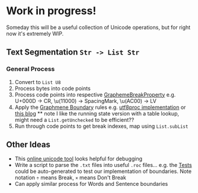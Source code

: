 # Work in progress!

Someday this will be a useful collection of Unicode operations, but for right now it's extremely WIP.

## Text Segmentation `Str -> List Str`

### General Process
1. Convert to `List U8`
2. Process bytes into code points 
3. Process code points into respective [GraphemeBreakProperty](https://www.unicode.org/Public/UCD/latest/ucd/auxiliary/GraphemeBreakProperty.txt) e.g. U+000D -> CR, \u(11000) -> SpacingMark, \u(AC00) -> LV
4. Apply the [Graphmene Boundary](https://www.unicode.org/reports/tr29/#Grapheme_Cluster_Boundary_Rules) rules e.g. [utf8proc implementation](https://github.com/JuliaStrings/utf8proc/blob/1cb28a66ca79a0845e99433fd1056257456cef8b/utf8proc.c#L261) or [this blog](https://halt.software/optimizing-unicodes-grapheme-cluster-break-algorithm/) ** note I like the running state version with a table lookup, might need a `List.getUnchecked` to be efficient?? 
5. Run through code points to get break indexes, map using `List.subList`

## Other Ideas
- This [online unicode tool](https://util.unicode.org/UnicodeJsps/breaks.jsp) looks helpful for debugging
- Write a script to parse the `.txt` files into useful `.roc` files... e.g. the [Tests](https://www.unicode.org/reports/tr41/tr41-32.html#Tests29) could be auto-generated to test our implementation of boundaries. Note notation `÷` means Break, `×` means Don't Break
- Can apply similar process for Words and Sentence boundaries